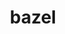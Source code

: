---
title: "bazel"
layout: cache
categories: [package, develop-2025-06-01]
meta: {"compilers": ["none"], "num_specs": 10, "num_specs_by_stack": {"e4s": 2, "hep": 1, "ml-linux-aarch64-cpu": 3, "ml-linux-aarch64-cuda": 3, "ml-linux-x86_64-cpu": 3, "ml-linux-x86_64-cuda": 3, "ml-linux-x86_64-rocm": 4, "root": 10}, "oss": ["ubuntu22.04", "ubuntu24.04"], "platforms": ["linux"], "stacks": ["e4s", "hep", "ml-linux-aarch64-cpu", "ml-linux-aarch64-cuda", "ml-linux-x86_64-cpu", "ml-linux-x86_64-cuda", "ml-linux-x86_64-rocm", "root"], "targets": ["aarch64", "x86_64_v3"], "versions": ["6.5.0", "7.4.1"]}
spec_details: [{"compiler": "none", "hash": "5plzcu5t5xatm7hgpsibxyxvg5elru5d", "os": "ubuntu24.04", "platform": "linux", "size": "-", "stacks": ["ml-linux-aarch64-cpu", "ml-linux-aarch64-cuda", "root"], "target": "aarch64", "variants": ["build_system=generic", "+nodepfail", "patches:=0f6940d,3e6448a,dbbf38b,ee3dd4d"], "versions": ["7.4.1"]}, {"compiler": "none", "hash": "6pgnfmndp3ye6oy4dfceq2wmakink4mr", "os": "ubuntu22.04", "platform": "linux", "size": "-", "stacks": ["hep", "root"], "target": "x86_64_v3", "variants": ["build_system=generic", "+nodepfail", "patches:=0f6940d,3e6448a,604423c,dbbf38b"], "versions": ["6.5.0"]}, {"compiler": "none", "hash": "jfxtqicg7cnllq4y6xhyy2xez7yzbfbk", "os": "ubuntu22.04", "platform": "linux", "size": "-", "stacks": ["e4s", "root"], "target": "x86_64_v3", "variants": ["build_system=generic", "+nodepfail", "patches:=0f6940d,3e6448a,604423c,dbbf38b"], "versions": ["6.5.0"]}, {"compiler": "none", "hash": "mrbachpjxfvnjhm3d3fhddaijydtjhz4", "os": "ubuntu24.04", "platform": "linux", "size": "-", "stacks": ["ml-linux-x86_64-cpu", "ml-linux-x86_64-cuda", "ml-linux-x86_64-rocm", "root"], "target": "x86_64_v3", "variants": ["build_system=generic", "+nodepfail", "patches:=0f6940d,3e6448a,604423c,dbbf38b"], "versions": ["6.5.0"]}, {"compiler": "none", "hash": "n6ogyk4isvglfuwiaywifamnodggcyoj", "os": "ubuntu24.04", "platform": "linux", "size": "-", "stacks": ["ml-linux-aarch64-cpu", "ml-linux-aarch64-cuda", "root"], "target": "aarch64", "variants": ["build_system=generic", "+nodepfail", "patches:=0f6940d,3e6448a,604423c,dbbf38b"], "versions": ["6.5.0"]}, {"compiler": "none", "hash": "tpa2dzptfq7pq4kkvc3c7tx3k7ppjucx", "os": "ubuntu24.04", "platform": "linux", "size": "-", "stacks": ["ml-linux-x86_64-rocm", "root"], "target": "x86_64_v3", "variants": ["build_system=generic", "+nodepfail", "patches:=0f6940d,3e6448a,dbbf38b,ee3dd4d"], "versions": ["7.4.1"]}, {"compiler": "none", "hash": "ukt7lcnmh44rbxrufgykuljjykq4pprp", "os": "ubuntu24.04", "platform": "linux", "size": "-", "stacks": ["ml-linux-x86_64-cpu", "ml-linux-x86_64-cuda", "ml-linux-x86_64-rocm", "root"], "target": "x86_64_v3", "variants": ["build_system=generic", "+nodepfail", "patches:=0f6940d,3e6448a,dbbf38b,ee3dd4d"], "versions": ["7.4.1"]}, {"compiler": "none", "hash": "uvgpommzq6hdl4euvxsfxtj2dkns6ozg", "os": "ubuntu24.04", "platform": "linux", "size": "-", "stacks": ["ml-linux-x86_64-cpu", "ml-linux-x86_64-cuda", "ml-linux-x86_64-rocm", "root"], "target": "x86_64_v3", "variants": ["build_system=generic", "+nodepfail", "patches:=0f6940d,3e6448a,604423c,dbbf38b"], "versions": ["6.5.0"]}, {"compiler": "none", "hash": "wg5ezc5sa6c5cnj3j3gfqyjwewkscz4e", "os": "ubuntu22.04", "platform": "linux", "size": "-", "stacks": ["e4s", "root"], "target": "x86_64_v3", "variants": ["build_system=generic", "+nodepfail", "patches:=0f6940d,3e6448a,604423c,dbbf38b"], "versions": ["6.5.0"]}, {"compiler": "none", "hash": "ybv3tljsal3dbuyh2wa2kgiticth5fsc", "os": "ubuntu24.04", "platform": "linux", "size": "-", "stacks": ["ml-linux-aarch64-cpu", "ml-linux-aarch64-cuda", "root"], "target": "aarch64", "variants": ["build_system=generic", "+nodepfail", "patches:=0f6940d,3e6448a,604423c,dbbf38b"], "versions": ["6.5.0"]}]
---